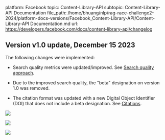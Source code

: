 platform: Facebook
topic: Content-Library-API
subtopic: Content-Library-API Documentation
file_path: /home/bhuang/nlp/rag-race-challenge2-2024/platform-docs-versions/Facebook_Content-Library-API/Content-Library-API Documentation.md
url: https://developers.facebook.com/docs/content-library-api/changelog

## Version v1.0 update, December 15 2023

The following changes were implemented:

* Search quality metrics were updated/improved. See [Search quality approach](https://developers.facebook.com/docs/content-library-api/search-quality).
    
* Due to the improved search quality, the "beta" designation on version 1.0 was removed.
    
* The citation format was updated with a new Digital Object Identifier (DOI) that does not include a beta designation. See [Citations](https://developers.facebook.com/docs/content-library-api/citations).
    

![](https://www.facebook.com/tr?id=675141479195042&ev=PageView&noscript=1)

![](https://www.facebook.com/tr?id=574561515946252&ev=PageView&noscript=1)

![](https://www.facebook.com/tr?id=1754628768090156&ev=PageView&noscript=1)